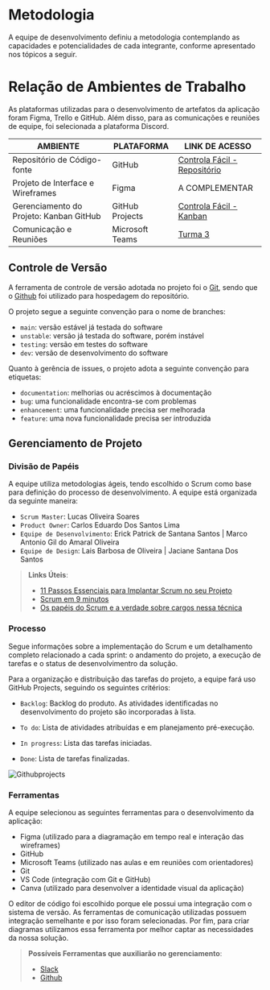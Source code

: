 # Metodologia

A equipe de desenvolvimento definiu a metodologia contemplando as capacidades e potencialidades de cada integrante, conforme apresentado nos tópicos a seguir.

# Relação de Ambientes de Trabalho

As plataformas utilizadas para o desenvolvimento de artefatos da aplicação foram Figma, Trello e GitHub. Além disso, para as comunicações e reuniões de equipe, foi selecionada a plataforma Discord.

| AMBIENTE                          | PLATAFORMA      | LINK DE ACESSO                                                                                                                  |
| --------------------------------- | --------------- | ------------------------------------------------------------------------------------------------------------------------------- |
| Repositório de Código-fonte       | GitHub          | [Controla Fácil - Repositório](https://github.com/ICEI-PUC-Minas-PMV-ADS/pmv-ads-2024-1-e3-proj-mov-t3-pmv-ads-2023-1-e3-proj-mov-t3-controla) |
| Projeto de Interface e Wireframes | Figma           | A COMPLEMENTAR                   |
| Gerenciamento do Projeto: Kanban GitHub       | GitHub Projects | [Controla Fácil - Kanban](https://github.com/orgs/ICEI-PUC-Minas-PMV-ADS/projects/888) |
| Comunicação e Reuniões | Microsoft Teams | [Turma 3](https://teams.microsoft.com/l/channel/19%3AlnhsJXzg8ZZ7OPU6Ar5faFHfUiy4VfTierHPoseLZBA1%40thread.tacv2/General?groupId=aaf7833b-61f6-4e14-9fcf-adc86c863840&tenantId=) |


## Controle de Versão

A ferramenta de controle de versão adotada no projeto foi o
[Git](https://git-scm.com/), sendo que o [Github](https://github.com)
foi utilizado para hospedagem do repositório.

O projeto segue a seguinte convenção para o nome de branches:

- `main`: versão estável já testada do software
- `unstable`: versão já testada do software, porém instável
- `testing`: versão em testes do software
- `dev`: versão de desenvolvimento do software

Quanto à gerência de issues, o projeto adota a seguinte convenção para
etiquetas:

- `documentation`: melhorias ou acréscimos à documentação
- `bug`: uma funcionalidade encontra-se com problemas
- `enhancement`: uma funcionalidade precisa ser melhorada
- `feature`: uma nova funcionalidade precisa ser introduzida

## Gerenciamento de Projeto

### Divisão de Papéis

A equipe utiliza metodologias ágeis, tendo escolhido o Scrum como base para definição do processo de desenvolvimento. A equipe está organizada da seguinte maneira:

- `Scrum Master`: Lucas Oliveira Soares
- `Product Owner`: Carlos Eduardo Dos Santos Lima
- `Equipe de Desenvolvimento`: Erick Patrick de Santana Santos | Marco Antonio Gil do Amaral Oliveira
- `Equipe de Design`: Lais Barbosa de Oliveira | Jaciane Santana Dos Santos

  
> **Links Úteis**:
> - [11 Passos Essenciais para Implantar Scrum no seu Projeto](https://mindmaster.com.br/scrum-11-passos/)
> - [Scrum em 9 minutos](https://www.youtube.com/watch?v=XfvQWnRgxG0)
> - [Os papéis do Scrum e a verdade sobre cargos nessa técnica](https://www.atlassian.com/br/agile/scrum/roles)

### Processo

Segue informações sobre a implementação do Scrum e um detalhamento completo relacionado a cada sprint: o andamento do projeto, a execução de tarefas e o status de desenvolvimentro da solução.

Para a organização e distribuição das tarefas do projeto, a equipe fará uso GitHub Projects, seguindo os seguintes critérios:

- `Backlog`: Backlog do produto. As atividades identificadas no desenvolvimento do projeto são incorporadas à lista.

- `To do`: Lista de atividades atribuídas e em planejamento pré-execução.
  
- `In progress`: Lista das tarefas iniciadas.
  
- `Done`: Lista de tarefas finalizadas.

![Githubprojects](https://github.com/ICEI-PUC-Minas-PMV-ADS/pmv-ads-2024-1-e3-proj-mov-t3-pmv-ads-2023-1-e3-proj-mov-t3-controla/assets/122227953/c4becb14-700e-4cc8-805a-312f00826aaf)
 
### Ferramentas

A equipe selecionou as seguintes ferramentas para o desenvolvimento da aplicação:
	
- Figma (utilizado para a diagramação em tempo real e interação das wireframes)
- GitHub
- Microsoft Teams (utilizado nas aulas e em reuniões com orientadores)
- Git
- VS Code (integração com Git e GitHub)
- Canva (utilizado para desenvolver a identidade visual da aplicação)

O editor de código foi escolhido porque ele possui uma integração com o sistema de versão. As ferramentas de comunicação utilizadas possuem integração semelhante e por isso foram selecionadas. Por fim, para criar diagramas utilizamos essa ferramenta por melhor captar as necessidades da nossa solução.

 
> **Possíveis Ferramentas que auxiliarão no gerenciamento**: 
> - [Slack](https://slack.com/)
> - [Github](https://github.com/)
